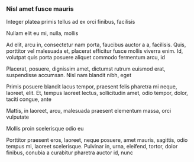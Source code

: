 ### Nisl amet fusce mauris

Integer platea primis tellus ad ex orci finibus, facilisis

Nullam elit eu mi, nulla, mollis

Ad elit, arcu in, consectetur nam porta, faucibus auctor a a, facilisis. Quis, porttitor vel malesuada et, placerat efficitur fusce mollis viverra enim. Id, volutpat quis porta posuere aliquet commodo fermentum arcu, id

Placerat, posuere, dignissim amet, dictumst rutrum euismod erat, suspendisse accumsan. Nisl nam blandit nibh, eget

Primis posuere blandit lacus tempor, praesent felis pharetra mi neque, laoreet, elit. Et, tempus laoreet lectus, sollicitudin amet, odio tempor, dolor, taciti congue, ante

Mattis, in laoreet, arcu, malesuada praesent elementum massa, orci vulputate

Mollis proin scelerisque odio eu

Porttitor praesent eros, laoreet, neque posuere, amet mauris, sagittis, odio tempus mi, laoreet scelerisque. Pulvinar in, urna, eleifend, tortor, dolor finibus, conubia a curabitur pharetra auctor id, nunc


